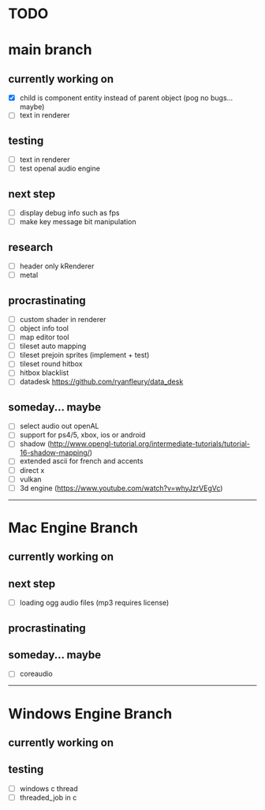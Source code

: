 # **TODO**

# main branch

## currently working on
- [x] child is component entity instead of parent object (pog no bugs... maybe)
- [ ] text in renderer
## testing
- [ ] text in renderer
- [ ] test openal audio engine
## next step
- [ ] display debug info such as fps
- [ ] make key message bit manipulation
## research
- [ ] header only kRenderer
- [ ] metal
## procrastinating
- [ ] custom shader in renderer
- [ ] object info tool
- [ ] map editor tool
- [ ] tileset auto mapping
- [ ] tileset prejoin sprites (implement + test)
- [ ] tileset round hitbox
- [ ] hitbox blacklist
- [ ] datadesk https://github.com/ryanfleury/data_desk
## someday... maybe
- [ ] select audio out openAL
- [ ] support for ps4/5, xbox, ios or android
- [ ] shadow (http://www.opengl-tutorial.org/intermediate-tutorials/tutorial-16-shadow-mapping/)
- [ ] extended ascii for french and accents
- [ ] direct x
- [ ] vulkan
- [ ] 3d engine (https://www.youtube.com/watch?v=whyJzrVEgVc)
---

# Mac Engine Branch

## currently working on
## next step
- [ ] loading ogg audio files (mp3 requires license)
## procrastinating
## someday... maybe
- [ ] coreaudio
---

# Windows Engine Branch

## currently working on 
## testing
- [ ] windows c thread
- [ ] threaded_job in c
